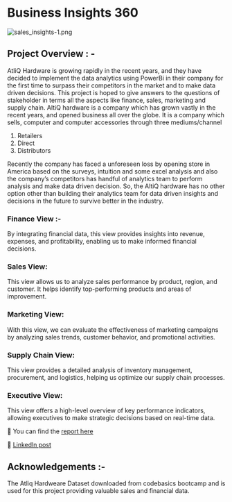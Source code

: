 # Business Insights 360
![sales_insights-1.png](sales_insights-1.png)

## Project Overview : - 
AtliQ Hardware is growing rapidly in the recent years, and they have decided to implement the data analytics using PowerBi in their company for the first time to surpass their competitors in the market and to make data driven decisions. This project is hoped to give answers to the questions of stakeholder in terms all the aspects like finance, sales, marketing and supply chain.
AltiQ hardware is a company which has grown vastly in the recent years, and opened business all over the globe. It is a company which sells, computer and computer accessories through three mediums/channel
1) Retailers
2) Direct
3) Distributors

Recently the company has faced a unforeseen loss by opening store in America based on the surveys, intuition and some excel analysis and also the company’s competitors has handful of analytics team to perform analysis and make data driven decision. So, the AltiQ hardware has no other option other than building their analytics team for data driven insights and decisions in the future to survive better in the industry.

### Finance View  :- 
By integrating financial data, this view provides insights into revenue, expenses, and profitability, enabling us to make informed financial decisions.

### Sales View: 
This view allows us to analyze sales performance by product, region, and customer. It helps identify top-performing products and areas of improvement.

### Marketing View:
With this view, we can evaluate the effectiveness of marketing campaigns by analyzing sales trends, customer behavior, and promotional activities.

### Supply Chain View: 
This view provides a detailed analysis of inventory management, procurement, and logistics, helping us optimize our supply chain processes.

### Executive View: 
This view offers a high-level overview of key performance indicators, allowing executives to make strategic decisions based on real-time data.

🔗 You can find the [report here](https://app.powerbi.com/view?r=eyJrIjoiY2Y2OTlmZDMtMmIwNS00MzUyLWJjOTMtZmJkMjk4NDAwYWQ4IiwidCI6ImRmODY3OWNkLWE4MGUtNDVkOC05OWFjLWM4M2VkN2ZmOTVhMCJ9) 

🔗 [Linkedln post](https://www.linkedin.com/posts/abhijeetk597_powerbi-businessinsights-dataanalytics-activity-7107833760296894464-P7OE?utm_source=share&utm_medium=member_desktop)

## Acknowledgements :-
The Atliq Hardweare Dataset downloaded from codebasics bootcamp and is used for this project providing valuable sales and financial data.



